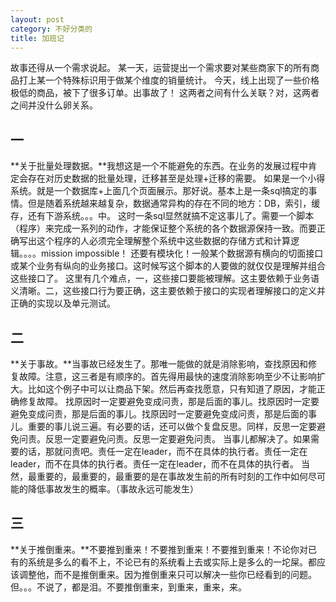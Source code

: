 ```yaml
---
layout: post
category: 不好分类的
title: 加班记
---
```


故事还得从一个需求说起。
某一天，运营提出一个需求要对某些商家下的所有商品打上某一个特殊标识用于做某个维度的销量统计。
今天，线上出现了一些价格极低的商品，被下了很多订单。出事故了！
这两者之间有什么关联？对，这两者之间并没什么卵关系。

## 一
**关于批量处理数据。**我想这是一个不能避免的东西。在业务的发展过程中肯定会存在对历史数据的批量处理，迁移甚至是处理+迁移的需要。
如果是一个小得系统。就是一个数据库+上面几个页面展示。那好说。基本上是一条sql搞定的事情。但是随着系统越来越复杂，数据通常异构的存在不同的地方：DB，索引，缓存，还有下游系统。。。中。
这时一条sql显然就搞不定这事儿了。需要一个脚本（程序）来完成一系列的动作，才能保证整个系统的各个数据源保持一致。而要正确写出这个程序的人必须完全理解整个系统中这些数据的存储方式和计算逻辑。。。。mission impossible！
还要有模块化！一般某个数据源有横向的切面接口或某个业务有纵向的业务接口。这时候写这个脚本的人要做的就仅仅是理解并组合这些接口了。
这里有几个难点，一，这些接口要能被理解。这主要依赖于业务语义清晰。二，这些接口行为要正确，这主要依赖于接口的实现者理解接口的定义并正确的实现以及单元测试。

## 二
**关于事故。**当事故已经发生了。那唯一能做的就是消除影响，查找原因和修复故障。注意，这三者是有顺序的。首先得用最快的速度消除影响至少不让影响扩大。比如这个例子中可以让商品下架。然后再查找愿意，只有知道了原因，才能正确修复故障。
找原因时一定要避免变成问责，那是后面的事儿。找原因时一定要避免变成问责，那是后面的事儿。找原因时一定要避免变成问责，那是后面的事儿。重要的事儿说三遍。有必要的话，还可以做个复盘反思。同样，反思一定要避免问责。反思一定要避免问责。反思一定要避免问责。
当事儿都解决了。如果需要的话，那就问责吧。责任一定在leader，而不在具体的执行者。责任一定在leader，而不在具体的执行者。责任一定在leader，而不在具体的执行者。
当然，最重要的，最重要的，最重要的是在事故发生前的所有时刻的工作中如何尽可能的降低事故发生的概率。（事故永远可能发生）

## 三
**关于推倒重来。**不要推到重来！不要推到重来！不要推到重来！不论你对已有的系统是多么的看不上，不论已有的系统看上去或实际上是多么的一坨屎。都应该调整他，而不是推倒重来。因为推倒重来只可以解决一些你已经看到的问题。但。。。不说了，都是泪。不要推倒重来，到重来，重来，来。